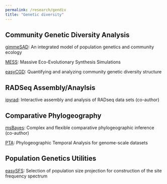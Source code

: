 ```yaml
---
permalink: /research/gendiv
title: "Genetic diversity"
---
```


Community Genetic Diversity Analysis
------------------------------------

[gimmeSAD](http://github.com/isaacovercast/gimmeSAD): An integrated model of population genetics and community ecology

[MESS](https://github.com/messDiv/MESS): Massive Eco-Evolutionary Synthesis Simulations

[easyCGD](https://github.com/isaacovercast/easyCGD): Quantifying and analyzing community genetic diversity structure

RADSeq Assembly/Anaylsis
------------------------
[ipyrad](https://ipyrad.readthedocs.io/): Interactive assembly and analysis of RADseq data sets (co-author)

Comparative Phylogeography
--------------------------
[msBayes](https://github.com/Hickerlab/msBayes): Complex and flexible comparative phylogeographic inference (co-author)

[PTA](https://github.com/isaacovercast/PTA): Phylogeographic Temporal Analysis for genome-scale datasets

Population Genetics Utilities
-----------------------------
[easySFS](https://github.com/isaacovercast/easySFS/): Selection of population size projection for construction of the site frequency spectrum
